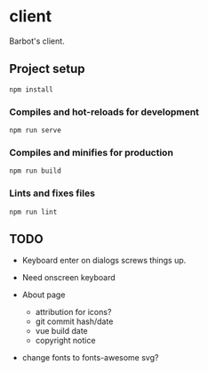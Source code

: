 # client
Barbot's client.

## Project setup
```
npm install
```

### Compiles and hot-reloads for development
```
npm run serve
```

### Compiles and minifies for production
```
npm run build
```

### Lints and fixes files
```
npm run lint
```

## TODO
* Keyboard enter on dialogs screws things up.
* Need onscreen keyboard

* About page
    * attribution for icons?
    * git commit hash/date
    * vue build date
    * copyright notice
    
* change fonts to fonts-awesome svg?
